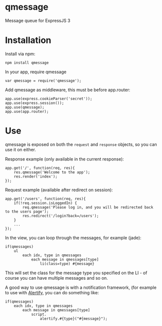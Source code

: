 qmessage
===

Message queue for ExpressJS 3

Installation
===

Install via npm:

	npm install qmessage

In your app, require qmessage

	var qmessage = require('qmessage');

Add qmessage as middleware, this must be before app.router:

	app.use(express.cookieParser('secret'));
	app.use(express.session());
	app.use(qmessage);
	app.use(app.router);

Use
===

qmessage is exposed on both the `request` and `response` objects, so you can use it on either.

Response example (only available in the current response):

	app.get('/', function(req, res){
		res.qmessage('Welcome to the app');
		res.render('index');
	});

Request example (available after redirect on session):

	app.get('/users', function(req, res){
		if(!req.session.isLoggedIn) {
			req.qmessage('Please log in, and you will be redirected back to the users page');
			res.redirect('/login?back=/users');
		}
		...
	});

In the view, you can loop through the messages, for example (jade):

	if(qmessages)
		ul
			each idx, type in qmessages
				each message in qmessages[type]
					li(class=type) #{message}

This will set the class for the message type you specified on the LI - of course you can have multiple messages and so on.

A good way to use qmessage is with a notification framework, (for example to use with [Alertify](http://fabien-d.github.io/alertify.js/), you can do something like:

	if(qmessages)
		each idx, type in qmessages
			each message in qmessages[type]
				script.
					alertify.#{type}("#{message}");